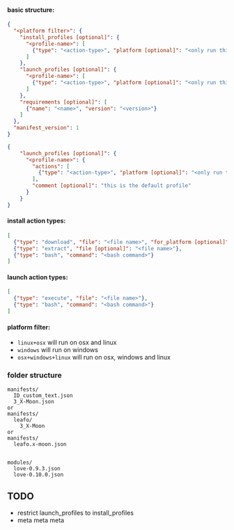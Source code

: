 
#### basic structure:
```json
{
  "<platform filter>": {
    "install_profiles [optional]": {
      "<profile-name>": [
        {"type": "<action-type>", "platform [optional]": "<only run this action on platform>", "...": "..."}
      ]
    },
    "launch_profiles [optional]": {
      "<profile-name>": [
        {"type": "<action-type>", "platform [optional]": "<only run this action on platform>", "...": "..."}
      ]
    },
    "requirements [optional]": [
      {"name": "<name>", "version": "<version>"}
    ]
  },
  "manifest_version": 1
}
```

```json
{
    "launch_profiles [optional]": {
      "<profile-name>": {
        "actions": [
          {"type": "<action-type>", "platform [optional]": "<only run this action on platform>", "...": "..."}
        ],
        "comment [optional]": "this is the default profile"
      }
    }
}
```

#### install action types:
```json
[
  {"type": "download", "file": "<file name>", "for_platform [optional]": "<file platform>"},
  {"type": "extract", "file [optional]": "<file name>"},
  {"type": "bash", "command": "<bash command>"}
]
```

#### launch action types:
```json
[
  {"type": "execute", "file": "<file name>"},
  {"type": "bash", "command": "<bash command>"}
]
```

#### platform filter:
- `linux+osx` will run on osx and linux
- `windows` will run on windows
- `osx+windows+linux` will run on osx, windows and linux

### folder structure
```
manifests/
  ID_custom_text.json
  3_X-Moon.json
or
manifests/
  leafo/
    3_X-Moon
or
manifests/
  leafo.x-moon.json


modules/
  love-0.9.3.json
  love-0.10.0.json
```

## TODO
- restrict launch_profiles to install_profiles
- meta meta meta
